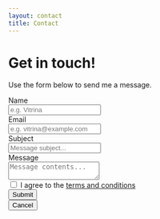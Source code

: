 ```yaml
---
layout: contact
title: Contact
---
```


<h1 class="is-size-2">Get in touch!</h1>
  <p>Use the form below to send me a message.</p>
  <form name="contact">
    <div class="field">
      <label class="label">Name</label>
      <div class="control">
        <input class="input" type="text" name="name" placeholder="e.g. Vitrina" required>
      </div>
    </div>
    <div class="field">
      <label class="label">Email</label>
      <div class="control has-icons-left">
        <input class="input" type="email" name="email" placeholder="e.g. vitrina@example.com" required>
        <span class="icon is-small is-left">
          <i class="fa fa-envelope"></i>
        </span>
      </div>
    </div>
    <div class="field">
      <label class="label">Subject</label>
      <div class="control">
        <input class="input" type="text" name="subject" placeholder="Message subject..." required>
      </div>
    </div>
    <div class="field">
      <label class="label">Message</label>
      <div class="control">
        <textarea class="textarea" name="message" placeholder="Message contents..." required></textarea>
      </div>
    </div>
    <div class="field">
      <div class="control">
        <label class="checkbox">
          <input type="checkbox" name="terms" required>
          I agree to the <a href="#">terms and conditions</a>
        </label>
      </div>
    </div>
    <div class="field is-grouped">
      <div class="control">
        <input type="submit" class="button is-primary" value="Submit">
      </div>
      <div class="control">
        <input type="reset" class="button is-link is-light" value="Cancel">
      </div>
    </div>
  </div>
</form>
